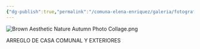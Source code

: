 ```yaml
---
{"dg-publish":true,"permalink":"/comuna-elena-enriquez/galeria/fotografias/08-septiembre-2024/","dgPassFrontmatter":true}
---
```


![Brown Aesthetic Nature Autumn Photo Collage.png](/img/user/COMUNA%20ELENA%20ENRIQUEZ/GALER%C3%8DA/FOTOGRAF%C3%8DAS/ANEXOS/Brown%20Aesthetic%20Nature%20Autumn%20Photo%20Collage.png)

ARREGLO DE CASA COMUNAL Y EXTERIORES
